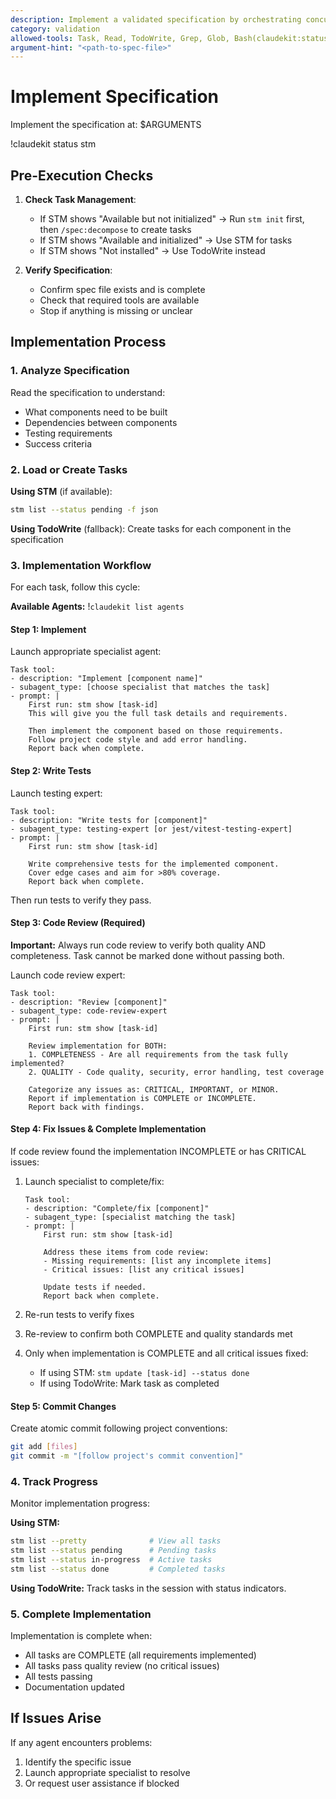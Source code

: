 ```yaml
---
description: Implement a validated specification by orchestrating concurrent agents
category: validation
allowed-tools: Task, Read, TodoWrite, Grep, Glob, Bash(claudekit:status stm), Bash(stm:*), Bash(jq:*)
argument-hint: "<path-to-spec-file>"
---
```


# Implement Specification

Implement the specification at: $ARGUMENTS

!claudekit status stm

## Pre-Execution Checks

1. **Check Task Management**:
   - If STM shows "Available but not initialized" → Run `stm init` first, then `/spec:decompose` to create tasks
   - If STM shows "Available and initialized" → Use STM for tasks
   - If STM shows "Not installed" → Use TodoWrite instead

2. **Verify Specification**:
   - Confirm spec file exists and is complete
   - Check that required tools are available
   - Stop if anything is missing or unclear

## Implementation Process

### 1. Analyze Specification

Read the specification to understand:
- What components need to be built
- Dependencies between components
- Testing requirements
- Success criteria

### 2. Load or Create Tasks

**Using STM** (if available):
```bash
stm list --status pending -f json
```

**Using TodoWrite** (fallback):
Create tasks for each component in the specification

### 3. Implementation Workflow

For each task, follow this cycle:

**Available Agents:**
!`claudekit list agents`

#### Step 1: Implement

Launch appropriate specialist agent:

```
Task tool:
- description: "Implement [component name]"  
- subagent_type: [choose specialist that matches the task]
- prompt: |
    First run: stm show [task-id]
    This will give you the full task details and requirements.
    
    Then implement the component based on those requirements.
    Follow project code style and add error handling.
    Report back when complete.
```

#### Step 2: Write Tests

Launch testing expert:

```
Task tool:
- description: "Write tests for [component]"
- subagent_type: testing-expert [or jest/vitest-testing-expert]
- prompt: |
    First run: stm show [task-id]
    
    Write comprehensive tests for the implemented component.
    Cover edge cases and aim for >80% coverage.
    Report back when complete.
```

Then run tests to verify they pass.

#### Step 3: Code Review (Required)

**Important:** Always run code review to verify both quality AND completeness. Task cannot be marked done without passing both.

Launch code review expert:

```
Task tool:
- description: "Review [component]"
- subagent_type: code-review-expert
- prompt: |
    First run: stm show [task-id]
    
    Review implementation for BOTH:
    1. COMPLETENESS - Are all requirements from the task fully implemented?
    2. QUALITY - Code quality, security, error handling, test coverage
    
    Categorize any issues as: CRITICAL, IMPORTANT, or MINOR.
    Report if implementation is COMPLETE or INCOMPLETE.
    Report back with findings.
```

#### Step 4: Fix Issues & Complete Implementation

If code review found the implementation INCOMPLETE or has CRITICAL issues:

1. Launch specialist to complete/fix:
   ```
   Task tool:
   - description: "Complete/fix [component]"
   - subagent_type: [specialist matching the task]
   - prompt: |
       First run: stm show [task-id]
       
       Address these items from code review:
       - Missing requirements: [list any incomplete items]
       - Critical issues: [list any critical issues]
       
       Update tests if needed.
       Report back when complete.
   ```

2. Re-run tests to verify fixes

3. Re-review to confirm both COMPLETE and quality standards met

4. Only when implementation is COMPLETE and all critical issues fixed:
   - If using STM: `stm update [task-id] --status done`
   - If using TodoWrite: Mark task as completed

#### Step 5: Commit Changes

Create atomic commit following project conventions:
```bash
git add [files]
git commit -m "[follow project's commit convention]"
```

### 4. Track Progress

Monitor implementation progress:

**Using STM:**
```bash
stm list --pretty              # View all tasks
stm list --status pending      # Pending tasks
stm list --status in-progress  # Active tasks
stm list --status done         # Completed tasks
```

**Using TodoWrite:**
Track tasks in the session with status indicators.

### 5. Complete Implementation

Implementation is complete when:
- All tasks are COMPLETE (all requirements implemented)
- All tasks pass quality review (no critical issues)
- All tests passing
- Documentation updated

## If Issues Arise

If any agent encounters problems:
1. Identify the specific issue
2. Launch appropriate specialist to resolve
3. Or request user assistance if blocked